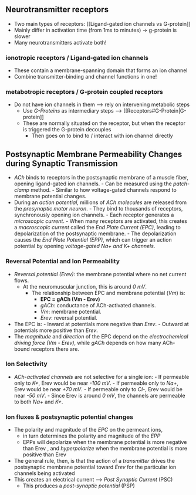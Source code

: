 ## Neurotransmitter receptors
- Two main types of receptors: [[Ligand-gated ion channels vs G-protein]]
- Mainly differ in activation time (from 1ms to minutes) -> g-protein is slower
- Many neurotransmitters activate both!
### ionotropic receptors / Ligand-gated ion channels
- These contain a membrane-spanning domain that forms an ion channel 
- Combine transmitter-binding and channel functions in one!
### metabotropic receptors / G-protein coupled receptors
- Do not have ion channels in them --> rely on intervening metabolic steps
	- Use *G-Proteins* as intermediary steps --> [[Receptors#G-Protein|G-protein]]
	- These are normally situated on the receptor, but when the receptor is triggered the G-protein decouples
		- Then goes on to bind to / interact with ion channel directly
## Postsynaptic Membrane Permeability Changes during Synaptic Transmission
- *ACh* binds to receptors in the postsynaptic membrane of a muscle fiber, opening ligand-gated ion channels.
	  - Can be measured using the *patch-clamp* method.
	  - Similar to how voltage-gated channels respond to membrane potential changes.
- During an *action potential*, millions of *ACh molecules* are released from the *presynaptic motor neuron*.
	  - They bind to thousands of receptors, synchronously opening ion channels.
	  - Each receptor generates a *microscopic current*.
	  - When many receptors are activated, this creates a *macroscopic current* called the *End Plate Current (EPC)*, leading to depolarization of the postsynaptic membrane.
	  - The depolarization causes the *End Plate Potential (EPP)*, which can trigger an action potential by opening *voltage-gated Na+ and K+ channels*.
### Reversal Potential and Ion Permeability
- *Reversal potential (Erev)*: the membrane potential where no net current flows.
  - At the neuromuscular junction, this is around *0 mV*.
	- The relationship between EPC and membrane potential (*Vm*) is:
	  - **EPC = gACh (Vm - Erev)**
	  - *gACh*: conductance of ACh-activated channels.
	  - *Vm*: membrane potential.
	  - *Erev*: reversal potential.
- The EPC is:
	  - Inward at potentials more negative than *Erev*.
	  - Outward at potentials more positive than *Erev*.
- The *magnitude* and *direction* of the EPC depend on the *electrochemical driving force (Vm - Erev)*, while *gACh* depends on how many ACh-bound receptors there are.
### Ion Selectivity
- *ACh-activated channels* are not selective for a single ion:
	  - If permeable only to *K+*, Erev would be near *-100 mV*.
	  - If permeable only to *Na+*, Erev would be near *+70 mV*.
	  - If permeable only to *Cl-*, Erev would be near *-50 mV*.
		- Since Erev is around *0 mV*, the channels are permeable to both *Na+* and *K+*.
### Ion fluxes & postsynaptic potential changes
- The polarity and magnitude of the *EPC* on the permeant ions,
	-  in turn determines the polarity and magnitude of the *EPP*
	-  EPPs will depolarize when the membrane potential is more negative than Erev , and *hyperpolarize* when the membrane potential is more positive than Erev
- The general rule, then, is that the action of a *transmitter* drives the postsynaptic membrane potential toward *Erev* for the particular ion channels being activated
- This creates an electrical current --> *Post Synaptic Current* (PSC)
	- This produces a *post-synaptic potential* (PSP)
